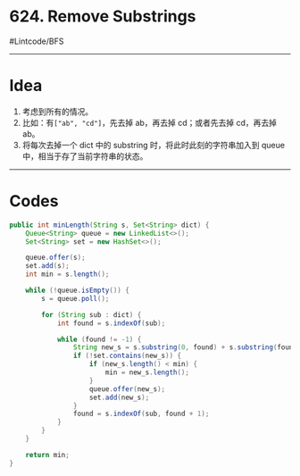 # 624. Remove Substrings
#Lintcode/BFS
- - - -
# Idea
1. 考虑到所有的情况。
2. 比如：有`["ab", "cd"]`，先去掉 ab，再去掉 cd；或者先去掉 cd，再去掉 ab。
3. 将每次去掉一个 dict 中的 substring 时，将此时此刻的字符串加入到 queue 中，相当于存了当前字符串的状态。
- - - -
# Codes
```java
public int minLength(String s, Set<String> dict) {
    Queue<String> queue = new LinkedList<>();
    Set<String> set = new HashSet<>();

    queue.offer(s);
    set.add(s);
    int min = s.length();

    while (!queue.isEmpty()) {
        s = queue.poll();

        for (String sub : dict) {
            int found = s.indexOf(sub);

            while (found != -1) {
                String new_s = s.substring(0, found) + s.substring(found + sub.length(), s.length());
                if (!set.contains(new_s)) {
                    if (new_s.length() < min) {
                        min = new_s.length();
                    }
                    queue.offer(new_s);
                    set.add(new_s);
                }
                found = s.indexOf(sub, found + 1);
            }
        }
    }

    return min;
}
```